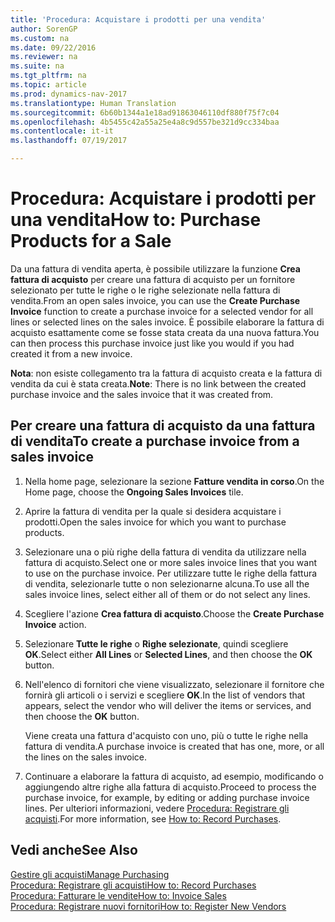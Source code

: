 ```yaml
---
title: 'Procedura: Acquistare i prodotti per una vendita'
author: SorenGP
ms.custom: na
ms.date: 09/22/2016
ms.reviewer: na
ms.suite: na
ms.tgt_pltfrm: na
ms.topic: article
ms.prod: dynamics-nav-2017
ms.translationtype: Human Translation
ms.sourcegitcommit: 6b60b1344a1e18ad91863046110df880f75f7c04
ms.openlocfilehash: 4b5455c42a55a25e4a8c9d557be321d9cc334baa
ms.contentlocale: it-it
ms.lasthandoff: 07/19/2017

---
```


# <a name="how-to-purchase-products-for-a-sale"></a><span data-ttu-id="a2ec4-102">Procedura: Acquistare i prodotti per una vendita</span><span class="sxs-lookup"><span data-stu-id="a2ec4-102">How to: Purchase Products for a Sale</span></span>
<span data-ttu-id="a2ec4-103">Da una fattura di vendita aperta, è possibile utilizzare la funzione **Crea fattura di acquisto** per creare una fattura di acquisto per un fornitore selezionato per tutte le righe o le righe selezionate nella fattura di vendita.</span><span class="sxs-lookup"><span data-stu-id="a2ec4-103">From an open sales invoice, you can use the **Create Purchase Invoice** function to create a purchase invoice for a selected vendor for all lines or selected lines on the sales invoice.</span></span> <span data-ttu-id="a2ec4-104">È possibile elaborare la fattura di acquisto esattamente come se fosse stata creata da una nuova fattura.</span><span class="sxs-lookup"><span data-stu-id="a2ec4-104">You can then process this purchase invoice just like you would if you had created it from a new invoice.</span></span>

<span data-ttu-id="a2ec4-105">**Nota**: non esiste collegamento tra la fattura di acquisto creata e la fattura di vendita da cui è stata creata.</span><span class="sxs-lookup"><span data-stu-id="a2ec4-105">**Note**: There is no link between the created purchase invoice and the sales invoice that it was created from.</span></span>

## <a name="to-create-a-purchase-invoice-from-a-sales-invoice"></a><span data-ttu-id="a2ec4-106">Per creare una fattura di acquisto da una fattura di vendita</span><span class="sxs-lookup"><span data-stu-id="a2ec4-106">To create a purchase invoice from a sales invoice</span></span>
1. <span data-ttu-id="a2ec4-107">Nella home page, selezionare la sezione **Fatture vendita in corso**.</span><span class="sxs-lookup"><span data-stu-id="a2ec4-107">On the Home page, choose the **Ongoing Sales Invoices** tile.</span></span>
2. <span data-ttu-id="a2ec4-108">Aprire la fattura di vendita per la quale si desidera acquistare i prodotti.</span><span class="sxs-lookup"><span data-stu-id="a2ec4-108">Open the sales invoice for which you want to purchase products.</span></span>
3. <span data-ttu-id="a2ec4-109">Selezionare una o più righe della fattura di vendita da utilizzare nella fattura di acquisto.</span><span class="sxs-lookup"><span data-stu-id="a2ec4-109">Select one or more sales invoice lines that you want to use on the purchase invoice.</span></span> <span data-ttu-id="a2ec4-110">Per utilizzare tutte le righe della fattura di vendita, selezionarle tutte o non selezionarne alcuna.</span><span class="sxs-lookup"><span data-stu-id="a2ec4-110">To use all the sales invoice lines, select either all of them or do not select any lines.</span></span>
4. <span data-ttu-id="a2ec4-111">Scegliere l'azione **Crea fattura di acquisto**.</span><span class="sxs-lookup"><span data-stu-id="a2ec4-111">Choose the **Create Purchase Invoice** action.</span></span>
5. <span data-ttu-id="a2ec4-112">Selezionare **Tutte le righe** o **Righe selezionate**, quindi scegliere **OK**.</span><span class="sxs-lookup"><span data-stu-id="a2ec4-112">Select either **All Lines** or **Selected Lines**, and then choose the **OK** button.</span></span>  
6. <span data-ttu-id="a2ec4-113">Nell'elenco di fornitori che viene visualizzato, selezionare il fornitore che fornirà gli articoli o i servizi e scegliere **OK**.</span><span class="sxs-lookup"><span data-stu-id="a2ec4-113">In the list of vendors that appears, select the vendor who will deliver the items or services, and then choose the **OK** button.</span></span>

    <span data-ttu-id="a2ec4-114">Viene creata una fattura d'acquisto con uno, più o tutte le righe nella fattura di vendita.</span><span class="sxs-lookup"><span data-stu-id="a2ec4-114">A purchase invoice is created that has one, more, or all the lines on the sales invoice.</span></span>
7. <span data-ttu-id="a2ec4-115">Continuare a elaborare la fattura di acquisto, ad esempio, modificando o aggiungendo altre righe alla fattura di acquisto.</span><span class="sxs-lookup"><span data-stu-id="a2ec4-115">Proceed to process the purchase invoice, for example, by editing or adding purchase invoice lines.</span></span> <span data-ttu-id="a2ec4-116">Per ulteriori informazioni, vedere [Procedura: Registrare gli acquisti](purchasing-how-record-purchases.md).</span><span class="sxs-lookup"><span data-stu-id="a2ec4-116">For more information, see [How to: Record Purchases](purchasing-how-record-purchases.md).</span></span>

## <a name="see-also"></a><span data-ttu-id="a2ec4-117">Vedi anche</span><span class="sxs-lookup"><span data-stu-id="a2ec4-117">See Also</span></span>
[<span data-ttu-id="a2ec4-118">Gestire gli acquisti</span><span class="sxs-lookup"><span data-stu-id="a2ec4-118">Manage Purchasing</span></span>](purchasing-manage-purchasing.md)  
[<span data-ttu-id="a2ec4-119">Procedura: Registrare gli acquisti</span><span class="sxs-lookup"><span data-stu-id="a2ec4-119">How to: Record Purchases</span></span>](purchasing-how-record-purchases.md)  
[<span data-ttu-id="a2ec4-120">Procedura: Fatturare le vendite</span><span class="sxs-lookup"><span data-stu-id="a2ec4-120">How to: Invoice Sales</span></span>](sales-how-invoice-sales.md)  
[<span data-ttu-id="a2ec4-121">Procedura: Registrare nuovi fornitori</span><span class="sxs-lookup"><span data-stu-id="a2ec4-121">How to: Register New Vendors</span></span>](purchasing-how-register-new-vendors.md)

